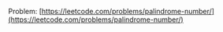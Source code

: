 Problem: [https://leetcode.com/problems/palindrome-number/](https://leetcode.com/problems/palindrome-number/)